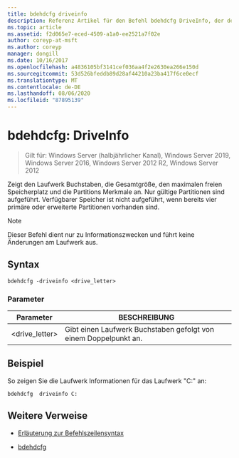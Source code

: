 ```yaml
---
title: bdehdcfg driveinfo
description: Referenz Artikel für den Befehl bdehdcfg DriveInfo, der den Laufwerk Buchstaben, die Gesamtgröße, den maximalen freien Speicherplatz und die Partitions Merkmale anzeigt.
ms.topic: article
ms.assetid: f2d065e7-eced-4509-a1a0-ee2521a7f02e
author: coreyp-at-msft
ms.author: coreyp
manager: dongill
ms.date: 10/16/2017
ms.openlocfilehash: a4836105bf3141cef036aa4f2e2630ea266e150d
ms.sourcegitcommit: 53d526bfeddb89d28af44210a23ba417f6ce0ecf
ms.translationtype: MT
ms.contentlocale: de-DE
ms.lasthandoff: 08/06/2020
ms.locfileid: "87895139"
---
```

# <a name="bdehdcfg-driveinfo"></a>bdehdcfg: DriveInfo

> Gilt für: Windows Server (halbjährlicher Kanal), Windows Server 2019, Windows Server 2016, Windows Server 2012 R2, Windows Server 2012

Zeigt den Laufwerk Buchstaben, die Gesamtgröße, den maximalen freien Speicherplatz und die Partitions Merkmale an. Nur gültige Partitionen sind aufgeführt. Verfügbarer Speicher ist nicht aufgeführt, wenn bereits vier primäre oder erweiterte Partitionen vorhanden sind.

>[!NOTE]
> Dieser Befehl dient nur zu Informationszwecken und führt keine Änderungen am Laufwerk aus.

## <a name="syntax"></a>Syntax

```
bdehdcfg -driveinfo <drive_letter>
```

### <a name="parameters"></a>Parameter

| Parameter | BESCHREIBUNG |
| --------- | ----------- |
| <drive_letter> | Gibt einen Laufwerk Buchstaben gefolgt von einem Doppelpunkt an. |

## <a name="example"></a>Beispiel

So zeigen Sie die Laufwerk Informationen für das Laufwerk "C:" an:

```
bdehdcfg  driveinfo C:
```

## <a name="additional-references"></a>Weitere Verweise

- [Erläuterung zur Befehlszeilensyntax](command-line-syntax-key.md)

- [bdehdcfg](bdehdcfg.md)
